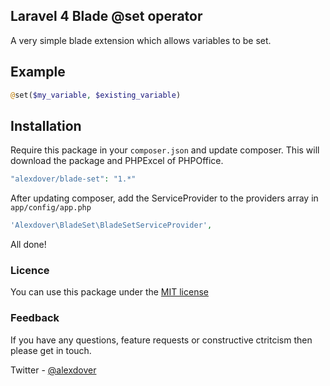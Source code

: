 ## Laravel 4 Blade @set operator

A very simple blade extension which allows variables to be set.

## Example

```php
@set($my_variable, $existing_variable)
```

## Installation

Require this package in your `composer.json` and update composer. This will download the package and PHPExcel of PHPOffice.

```php
"alexdover/blade-set": "1.*"
```

After updating composer, add the ServiceProvider to the providers array in `app/config/app.php`

```php
'Alexdover\BladeSet\BladeSetServiceProvider',
```

All done!

### Licence
 
You can use this package under the [MIT license](http://opensource.org/licenses/MIT)

### Feedback

If you have any questions, feature requests or constructive ctritcism then please get in touch.

Twitter - [@alexdover](http://twitter.com/alexdover)